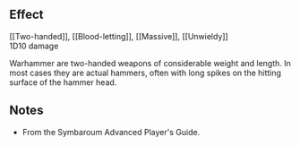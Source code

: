 ## Effect
[[Two-handed]], [[Blood-letting]], [[Massive]], [[Unwieldy]]<br>1D10 damage

Warhammer are two-handed weapons of considerable weight and length. In most cases they are actual hammers, often with long spikes on the hitting surface of the hammer head.
## Notes
* From the Symbaroum Advanced Player's Guide.